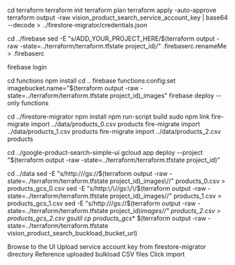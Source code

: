 

cd terraform
terraform init
terraform plan
terraform apply -auto-approve
terraform output -raw vision_product_search_service_account_key | base64 --decode > ../firestore-migrator/credentials.json


cd ../firebase
sed -E "s/ADD_YOUR_PROJECT_HERE/$(terraform output -raw -state=../terraform/terraform.tfstate project_id)/" .firebaserc.renameMe > .firebaserc

firebase login

cd functions
npm install
cd ..
firebase functions:config:set imagebucket.name="$(terraform output -raw -state=../terraform/terraform.tfstate project_id)_images" 
firebase deploy --only functions

cd ../firestore-migrator
npm install
npm run-script build
sudo npm link
fire-migrate import ../data/products_0.csv products
fire-migrate import ../data/products_1.csv products
fire-migrate import ../data/products_2.csv products

cd ../google-product-search-simple-ui
gcloud app deploy --project "$(terraform output -raw -state=../terraform/terraform.tfstate project_id)"

cd ../data
sed -E "s/http:\/\//gs:\/\/$(terraform output -raw -state=../terraform/terraform.tfstate project_id)_images\//" products_0.csv > products_gcs_0.csv
sed -E "s/http:\/\//gs:\/\/$(terraform output -raw -state=../terraform/terraform.tfstate project_id)_images\//" products_1.csv > products_gcs_1.csv
sed -E "s/http:\/\//gs:\/\/$(terraform output -raw -state=../terraform/terraform.tfstate project_id)_images\//" products_2.csv > products_gcs_2.csv
gsutil cp products_gcs_* $(terraform output -raw -state=../terraform/terraform.tfstate vision_product_search_buckload_bucket_url)

Browse to the UI
Upload service account key from firestore-migrator directory
Reference uploaded bulkload CSV files
Click import
